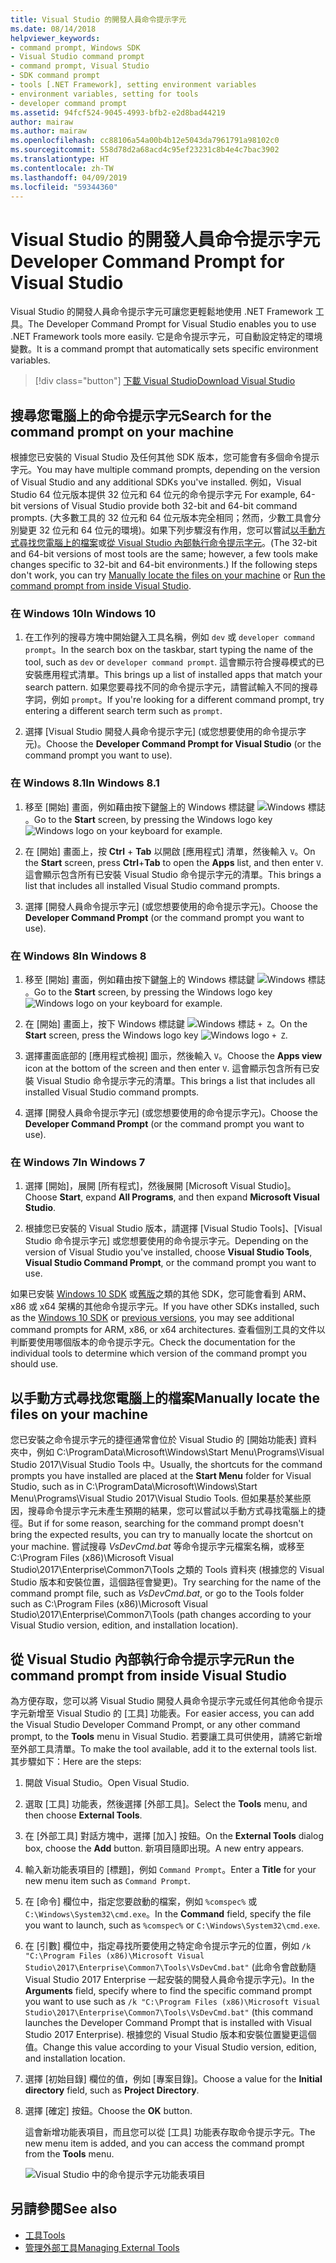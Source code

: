 ```yaml
---
title: Visual Studio 的開發人員命令提示字元
ms.date: 08/14/2018
helpviewer_keywords:
- command prompt, Windows SDK
- Visual Studio command prompt
- command prompt, Visual Studio
- SDK command prompt
- tools [.NET Framework], setting environment variables
- environment variables, setting for tools
- developer command prompt
ms.assetid: 94fcf524-9045-4993-bfb2-e2d8bad44219
author: mairaw
ms.author: mairaw
ms.openlocfilehash: cc88106a54a00b4b12e5043da7961791a98102c0
ms.sourcegitcommit: 558d78d2a68acd4c95ef23231c8b4e4c7bac3902
ms.translationtype: HT
ms.contentlocale: zh-TW
ms.lasthandoff: 04/09/2019
ms.locfileid: "59344360"
---
```

# <a name="developer-command-prompt-for-visual-studio"></a><span data-ttu-id="61acf-102">Visual Studio 的開發人員命令提示字元</span><span class="sxs-lookup"><span data-stu-id="61acf-102">Developer Command Prompt for Visual Studio</span></span>

<span data-ttu-id="61acf-103">Visual Studio 的開發人員命令提示字元可讓您更輕鬆地使用 .NET Framework 工具。</span><span class="sxs-lookup"><span data-stu-id="61acf-103">The Developer Command Prompt for Visual Studio enables you to use .NET Framework tools more easily.</span></span> <span data-ttu-id="61acf-104">它是命令提示字元，可自動設定特定的環境變數。</span><span class="sxs-lookup"><span data-stu-id="61acf-104">It is a command prompt that automatically sets specific environment variables.</span></span>

> [!div class="button"]
> [<span data-ttu-id="61acf-105">下載 Visual Studio</span><span class="sxs-lookup"><span data-stu-id="61acf-105">Download Visual Studio</span></span>](https://visualstudio.microsoft.com/downloads/?utm_medium=microsoft&utm_source=docs.microsoft.com&utm_campaign=button+cta&utm_content=download+vs2019)

## <a name="search-for-the-command-prompt-on-your-machine"></a><span data-ttu-id="61acf-106">搜尋您電腦上的命令提示字元</span><span class="sxs-lookup"><span data-stu-id="61acf-106">Search for the command prompt on your machine</span></span>

<span data-ttu-id="61acf-107">根據您已安裝的 Visual Studio 及任何其他 SDK 版本，您可能會有多個命令提示字元。</span><span class="sxs-lookup"><span data-stu-id="61acf-107">You may have multiple command prompts, depending on the version of Visual Studio and any additional SDKs you've installed.</span></span> <span data-ttu-id="61acf-108">例如，Visual Studio 64 位元版本提供 32 位元和 64 位元的命令提示字元 </span><span class="sxs-lookup"><span data-stu-id="61acf-108">For example, 64-bit versions of Visual Studio provide both 32-bit and 64-bit command prompts.</span></span> <span data-ttu-id="61acf-109">(大多數工具的 32 位元和 64 位元版本完全相同；然而，少數工具會分別變更 32 位元和 64 位元的環境)。如果下列步驟沒有作用，您可以嘗試[以手動方式尋找您電腦上的檔案](#manually-locate-the-files-on-your-machine)或[從 Visual Studio 內部執行命令提示字元](#run-the-command-prompt-from-inside-visual-studio)。</span><span class="sxs-lookup"><span data-stu-id="61acf-109">(The 32-bit and 64-bit versions of most tools are the same; however, a few tools make changes specific to 32-bit and 64-bit environments.) If the following steps don't work, you can try [Manually locate the files on your machine](#manually-locate-the-files-on-your-machine) or [Run the command prompt from inside Visual Studio](#run-the-command-prompt-from-inside-visual-studio).</span></span>

### <a name="in-windows-10"></a><span data-ttu-id="61acf-110">在 Windows 10</span><span class="sxs-lookup"><span data-stu-id="61acf-110">In Windows 10</span></span>

1. <span data-ttu-id="61acf-111">在工作列的搜尋方塊中開始鍵入工具名稱，例如 `dev` 或 `developer command prompt`。</span><span class="sxs-lookup"><span data-stu-id="61acf-111">In the search box on the taskbar, start typing the name of the tool, such as `dev` or `developer command prompt`.</span></span> <span data-ttu-id="61acf-112">這會顯示符合搜尋模式的已安裝應用程式清單。</span><span class="sxs-lookup"><span data-stu-id="61acf-112">This brings up a list of installed apps that match your search pattern.</span></span> <span data-ttu-id="61acf-113">如果您要尋找不同的命令提示字元，請嘗試輸入不同的搜尋字詞，例如 `prompt`。</span><span class="sxs-lookup"><span data-stu-id="61acf-113">If you're looking for a different command prompt, try entering a different search term such as `prompt`.</span></span>

2. <span data-ttu-id="61acf-114">選擇 [Visual Studio 開發人員命令提示字元] (或您想要使用的命令提示字元)。</span><span class="sxs-lookup"><span data-stu-id="61acf-114">Choose the **Developer Command Prompt for Visual Studio** (or the command prompt you want to use).</span></span>

### <a name="in-windows-81"></a><span data-ttu-id="61acf-115">在 Windows 8.1</span><span class="sxs-lookup"><span data-stu-id="61acf-115">In Windows 8.1</span></span>

1. <span data-ttu-id="61acf-116">移至 [開始] 畫面，例如藉由按下鍵盤上的 Windows 標誌鍵 ![Windows 標誌](../get-started/media/windowskeyboardlogo.png "Windowskeyboardlogo")。</span><span class="sxs-lookup"><span data-stu-id="61acf-116">Go to the **Start** screen, by pressing the Windows logo key ![Windows logo](../get-started/media/windowskeyboardlogo.png "Windowskeyboardlogo") on your keyboard for example.</span></span>

2. <span data-ttu-id="61acf-117">在 [開始] 畫面上，按 **Ctrl** + **Tab** 以開啟 [應用程式] 清單，然後輸入 `V`。</span><span class="sxs-lookup"><span data-stu-id="61acf-117">On the **Start** screen, press **Ctrl**+**Tab** to open the **Apps** list, and then enter `V`.</span></span> <span data-ttu-id="61acf-118">這會顯示包含所有已安裝 Visual Studio 命令提示字元的清單。</span><span class="sxs-lookup"><span data-stu-id="61acf-118">This brings a list that includes all installed Visual Studio command prompts.</span></span>

3. <span data-ttu-id="61acf-119">選擇 [開發人員命令提示字元] (或您想要使用的命令提示字元)。</span><span class="sxs-lookup"><span data-stu-id="61acf-119">Choose the **Developer Command Prompt** (or the command prompt you want to use).</span></span>

### <a name="in-windows-8"></a><span data-ttu-id="61acf-120">在 Windows 8</span><span class="sxs-lookup"><span data-stu-id="61acf-120">In Windows 8</span></span>

1. <span data-ttu-id="61acf-121">移至 [開始] 畫面，例如藉由按下鍵盤上的 Windows 標誌鍵 ![Windows 標誌](../get-started/media/windowskeyboardlogo.png "Windowskeyboardlogo")。</span><span class="sxs-lookup"><span data-stu-id="61acf-121">Go to the **Start** screen, by pressing the Windows logo key ![Windows logo](../get-started/media/windowskeyboardlogo.png "Windowskeyboardlogo") on your keyboard for example.</span></span>

2. <span data-ttu-id="61acf-122">在 [開始] 畫面上，按下 Windows 標誌鍵 ![Windows 標誌](../get-started/media/windowskeyboardlogo.png "Windowskeyboardlogo") `+ Z`。</span><span class="sxs-lookup"><span data-stu-id="61acf-122">On the **Start** screen, press the Windows logo key ![Windows logo](../get-started/media/windowskeyboardlogo.png "Windowskeyboardlogo") `+ Z`.</span></span>

3. <span data-ttu-id="61acf-123">選擇畫面底部的 [應用程式檢視] 圖示，然後輸入 `V`。</span><span class="sxs-lookup"><span data-stu-id="61acf-123">Choose the **Apps view** icon at the bottom of the screen and then enter `V`.</span></span> <span data-ttu-id="61acf-124">這會顯示包含所有已安裝 Visual Studio 命令提示字元的清單。</span><span class="sxs-lookup"><span data-stu-id="61acf-124">This brings a list that includes all installed Visual Studio command prompts.</span></span>

4. <span data-ttu-id="61acf-125">選擇 [開發人員命令提示字元] (或您想要使用的命令提示字元)。</span><span class="sxs-lookup"><span data-stu-id="61acf-125">Choose the **Developer Command Prompt** (or the command prompt you want to use).</span></span>

### <a name="in-windows-7"></a><span data-ttu-id="61acf-126">在 Windows 7</span><span class="sxs-lookup"><span data-stu-id="61acf-126">In Windows 7</span></span>

1. <span data-ttu-id="61acf-127">選擇 [開始]，展開 [所有程式]，然後展開 [Microsoft Visual Studio]。</span><span class="sxs-lookup"><span data-stu-id="61acf-127">Choose **Start**, expand **All Programs**, and then expand **Microsoft Visual Studio**.</span></span>

2. <span data-ttu-id="61acf-128">根據您已安裝的 Visual Studio 版本，請選擇 [Visual Studio Tools]、[Visual Studio 命令提示字元] 或您想要使用的命令提示字元。</span><span class="sxs-lookup"><span data-stu-id="61acf-128">Depending on the version of Visual Studio you've installed, choose  **Visual Studio Tools**, **Visual Studio Command Prompt**, or the command prompt you want to use.</span></span>

<span data-ttu-id="61acf-129">如果已安裝 [Windows 10 SDK](https://developer.microsoft.com/windows/downloads/windows-10-sdk) 或[舊版](https://developer.microsoft.com/windows/downloads/sdk-archive)之類的其他 SDK，您可能會看到 ARM、x86 或 x64 架構的其他命令提示字元。</span><span class="sxs-lookup"><span data-stu-id="61acf-129">If you have other SDKs installed, such as the [Windows 10 SDK](https://developer.microsoft.com/windows/downloads/windows-10-sdk) or [previous versions](https://developer.microsoft.com/windows/downloads/sdk-archive), you may see additional command prompts for ARM, x86, or x64 architectures.</span></span> <span data-ttu-id="61acf-130">查看個別工具的文件以判斷要使用哪個版本的命令提示字元。</span><span class="sxs-lookup"><span data-stu-id="61acf-130">Check the documentation for the individual tools to determine which version of the command prompt you should use.</span></span>

## <a name="manually-locate-the-files-on-your-machine"></a><span data-ttu-id="61acf-131">以手動方式尋找您電腦上的檔案</span><span class="sxs-lookup"><span data-stu-id="61acf-131">Manually locate the files on your machine</span></span>

<span data-ttu-id="61acf-132">您已安裝之命令提示字元的捷徑通常會位於 Visual Studio 的 [開始功能表] 資料夾中，例如 C:\ProgramData\Microsoft\Windows\Start Menu\Programs\Visual Studio 2017\Visual Studio Tools 中。</span><span class="sxs-lookup"><span data-stu-id="61acf-132">Usually, the shortcuts for the command prompts you have installed are placed at the **Start Menu** folder for Visual Studio, such as in C:\ProgramData\Microsoft\Windows\Start Menu\Programs\Visual Studio 2017\Visual Studio Tools.</span></span> <span data-ttu-id="61acf-133">但如果基於某些原因，搜尋命令提示字元未產生預期的結果，您可以嘗試以手動方式尋找電腦上的捷徑。</span><span class="sxs-lookup"><span data-stu-id="61acf-133">But if for some reason, searching for the command prompt doesn't bring the expected results, you can try to manually locate the shortcut on your machine.</span></span> <span data-ttu-id="61acf-134">嘗試搜尋 *VsDevCmd.bat* 等命令提示字元檔案名稱，或移至 C:\Program Files (x86)\Microsoft Visual Studio\2017\Enterprise\Common7\Tools 之類的 Tools 資料夾 (根據您的 Visual Studio 版本和安裝位置，這個路徑會變更)。</span><span class="sxs-lookup"><span data-stu-id="61acf-134">Try searching for the name of the command prompt file, such as *VsDevCmd.bat*, or go to the Tools folder such as C:\Program Files (x86)\Microsoft Visual Studio\2017\Enterprise\Common7\Tools (path changes according to your Visual Studio version, edition, and installation location).</span></span>

## <a name="run-the-command-prompt-from-inside-visual-studio"></a><span data-ttu-id="61acf-135">從 Visual Studio 內部執行命令提示字元</span><span class="sxs-lookup"><span data-stu-id="61acf-135">Run the command prompt from inside Visual Studio</span></span>

<span data-ttu-id="61acf-136">為方便存取，您可以將 Visual Studio 開發人員命令提示字元或任何其他命令提示字元新增至 Visual Studio 的 [工具] 功能表。</span><span class="sxs-lookup"><span data-stu-id="61acf-136">For easier access, you can add the Visual Studio Developer Command Prompt, or any other command prompt, to the **Tools** menu in Visual Studio.</span></span> <span data-ttu-id="61acf-137">若要讓工具可供使用，請將它新增至外部工具清單。</span><span class="sxs-lookup"><span data-stu-id="61acf-137">To make the tool available, add it to the external tools list.</span></span> <span data-ttu-id="61acf-138">其步驟如下：</span><span class="sxs-lookup"><span data-stu-id="61acf-138">Here are the steps:</span></span>

1. <span data-ttu-id="61acf-139">開啟 Visual Studio。</span><span class="sxs-lookup"><span data-stu-id="61acf-139">Open Visual Studio.</span></span>

2. <span data-ttu-id="61acf-140">選取 [工具] 功能表，然後選擇 [外部工具]。</span><span class="sxs-lookup"><span data-stu-id="61acf-140">Select the **Tools** menu, and then choose **External Tools**.</span></span>

3. <span data-ttu-id="61acf-141">在 [外部工具] 對話方塊中，選擇 [加入] 按鈕。</span><span class="sxs-lookup"><span data-stu-id="61acf-141">On the **External Tools** dialog box, choose the **Add** button.</span></span> <span data-ttu-id="61acf-142">新項目隨即出現。</span><span class="sxs-lookup"><span data-stu-id="61acf-142">A new entry appears.</span></span>

4. <span data-ttu-id="61acf-143">輸入新功能表項目的 [標題]，例如 `Command Prompt`。</span><span class="sxs-lookup"><span data-stu-id="61acf-143">Enter a **Title** for your new menu item such as `Command Prompt`.</span></span>

5. <span data-ttu-id="61acf-144">在 [命令] 欄位中，指定您要啟動的檔案，例如 `%comspec%` 或 `C:\Windows\System32\cmd.exe`。</span><span class="sxs-lookup"><span data-stu-id="61acf-144">In the **Command** field, specify the file you want to launch, such as `%comspec%` or `C:\Windows\System32\cmd.exe`.</span></span>

6. <span data-ttu-id="61acf-145">在 [引數] 欄位中，指定尋找所要使用之特定命令提示字元的位置，例如 `/k "C:\Program Files (x86)\Microsoft Visual Studio\2017\Enterprise\Common7\Tools\VsDevCmd.bat"` (此命令會啟動隨 Visual Studio 2017 Enterprise 一起安裝的開發人員命令提示字元)。</span><span class="sxs-lookup"><span data-stu-id="61acf-145">In the **Arguments** field, specify where to find the specific command prompt you want to use such as `/k "C:\Program Files (x86)\Microsoft Visual Studio\2017\Enterprise\Common7\Tools\VsDevCmd.bat"` (this command launches the Developer Command Prompt that is installed with Visual Studio 2017 Enterprise).</span></span> <span data-ttu-id="61acf-146">根據您的 Visual Studio 版本和安裝位置變更這個值。</span><span class="sxs-lookup"><span data-stu-id="61acf-146">Change this value according to your Visual Studio version, edition, and installation location.</span></span>

7. <span data-ttu-id="61acf-147">選擇 [初始目錄] 欄位的值，例如 [專案目錄]。</span><span class="sxs-lookup"><span data-stu-id="61acf-147">Choose a value for the **Initial directory** field, such as **Project Directory**.</span></span>

8. <span data-ttu-id="61acf-148">選擇 [確定]  按鈕。</span><span class="sxs-lookup"><span data-stu-id="61acf-148">Choose the **OK** button.</span></span>

   <span data-ttu-id="61acf-149">這會新增功能表項目，而且您可以從 [工具] 功能表存取命令提示字元。</span><span class="sxs-lookup"><span data-stu-id="61acf-149">The new menu item is added, and you can access the command prompt from the **Tools** menu.</span></span>

   ![Visual Studio 中的命令提示字元功能表項目](media/command-prompt-vs-menu.png)

## <a name="see-also"></a><span data-ttu-id="61acf-151">另請參閱</span><span class="sxs-lookup"><span data-stu-id="61acf-151">See also</span></span>

- [<span data-ttu-id="61acf-152">工具</span><span class="sxs-lookup"><span data-stu-id="61acf-152">Tools</span></span>](../../../docs/framework/tools/index.md)
- [<span data-ttu-id="61acf-153">管理外部工具</span><span class="sxs-lookup"><span data-stu-id="61acf-153">Managing External Tools</span></span>](/visualstudio/ide/managing-external-tools)
